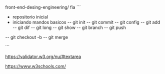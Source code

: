 front-end-desing-engineering/ fia
´´´
- repositorio inicial
- iniciando mandos basicos
-- git init
-- git commit
-- git config
-- git add
-- git dif
-- git long
-- git show
-- git branch
-- git push

-- git checkout -b
-- git merge

´´´

https://validator.w3.org/nu/#textarea

https://www.w3schools.com/
